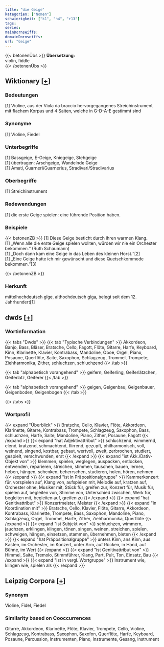 ```yaml
---
title: "die Geige"
kategorien: ["Nomen"]
schwierigkeit: ["k1", "h4", "r13"]
tags:
series:
mainDornseiffs:
domainDornseiffs:
url: "Geige"
---
```


{{< betonenÜbs >}}
**Übersetzung:**  
violin, fiddle  
{{< /betonenÜbs >}}

## Wiktionary [[+](https://de.wiktionary.org/wiki/Geige)]

### Bedeutungen
[1] Violine, aus der Viola da braccio hervorgegangenes Streichinstrument mit flachem Korpus und 4 Saiten, welche in G-D-A-E gestimmt sind  

### Synonyme
[1] Violine, Fiedel  

### Unterbegriffe
[1] Bassgeige, E-Geige, Kniegeige, Stehgeige  
[1] übertragen: Arschgeige, Wandelnde Geige  
[1] Amati, Guarneri/Guarnerius, Stradivari/Stradivarius  

### Oberbegriffe
[1] Streichinstrument  

### Redewendungen
[1] die erste Geige spielen: eine führende Position haben.  

### Beispiele
{{< betonenZB >}}
[1] Diese Geige besticht durch ihren warmen Klang.  
[1] „Wenn alle die erste Geige spielen wollten, würden wir nie ein Orchester bekommen.“ (Ruth Schaumann)  
[1] „Doch dann kam eine Geige in das Leben des kleinen Horst.“[2]  
[1] „Eine Geige hatte ich mir gewünscht und diese Quetschkommode bekommen.“[3]  

{{< /betonenZB >}}
### Herkunft
mittelhochdeutsch gīge, althochdeutsch gīga, belegt seit dem 12. Jahrhundert[1]  



## dwds [[+](https://www.dwds.de/wb/Geige)]

### Wortinformation
{{< tabs "Dwds" >}}
{{< tab "Typische Verbindungen" >}}
Akkordeon, Banjo, Bass, Bläser, Bratsche, Cello, Fagott, Flöte, Gitarre, Harfe, Keyboard, Kinn, Klarinette, Klavier, Kontrabass, Mandoline, Oboe, Orgel, Piano, Posaune, Querflöte, Saite, Saxophon, Schlagzeug, Trommel, Trompete, Ziehharmonika, Zither, schluchzen, schluchzend
{{< /tab >}}

{{< tab "alphabetisch vorangehend" >}}
geifern, Geiferling, Geiferlätzchen, Geiferlatz, Geiferer
{{< /tab >}}

{{< tab "alphabetisch vorangehend" >}}
geigen, Geigenbau, Geigenbauer, Geigenboden, Geigenbogen
{{< /tab >}}

{{< /tabs >}}

### Wortprofil
{{< expand "Überblick" >}} Bratsche, Cello, Klavier, Flöte, Akkordeon, Klarinette, Gitarre, Kontrabass, Trompete, Schlagzeug, Saxophon, Bass, schluchzen, Harfe, Saite, Mandoline, Piano, Zither, Posaune, Fagott {{< /expand >}}
{{< expand "hat Adjektivattribut" >}} schluchzend, wimmernd, elend, kratzend, schmachtend, flirrend, gezupft, philharmonisch, voll, weinend, singend, kostbar, gebaut, wertvoll, zweit, zerbrochen, studiert, gespielt, verschwunden, erst {{< /expand >}}
{{< expand "ist Akk./Dativ-Objekt von" >}} klemmen, spielen, weglegen, auspacken, entlocken, entwenden, reparieren, streichen, stimmen, tauschen, bauen, lernen, heben, hängen, schenken, beherrschen, studieren, holen, hören, nehmen {{< /expand >}}
{{< expand "ist in Präpositionalgruppe" >}} Kammerkonzert für, vorspielen auf, Klang von, aufspielen mit, Melodie auf, kratzen auf, Orchester ohne, Musiker mit, Stück für, greifen zur, Konzert für, Musik für, spielen auf, begleiten von, Stimme von, Unterschied zwischen, Werk für, begleiten mit, begleiten auf, greifen zu {{< /expand >}}
{{< expand "hat Genitivattribut" >}} Konzertmeister, Meister {{< /expand >}}
{{< expand "in Koordination mit" >}} Bratsche, Cello, Klavier, Flöte, Gitarre, Akkordeon, Kontrabass, Klarinette, Trompete, Bass, Saxophon, Mandoline, Piano, Schlagzeug, Orgel, Trommel, Harfe, Zither, Ziehharmonika, Querflöte {{< /expand >}}
{{< expand "ist Subjekt von" >}} schluchzen, wimmern, jauchzen, erklingen, klingen, tönen, singen, weinen, streichen, spielen, schweigen, hängen, einsetzen, stammen, übernehmen, bieten {{< /expand >}}
{{< expand "hat Präpositionalgruppe" >}} unters Kinn, ans Kinn, aus Kasten, im Orchester, im Konzert, unter Arm, auf Rücken, in Hand, auf Bühne, im Wert {{< /expand >}}
{{< expand "ist Genitivattribut von" >}} Himmel, Saite, Tremolo, Stimmführer, Klang, Part, Pult, Ton, Einsatz, Bau {{< /expand >}}
{{< expand "ist in vergl. Wortgruppe" >}} Instrument wie, klingen wie, spielen als {{< /expand >}}

## Leipzig Corpora [[+](https://corpora.uni-leipzig.de/en/res?word=Geige&corpusId=deu_newscrawl-public_2018)]


### Synonym
Violine, Fidel, Fiedel


### Similarity based on Cooccurrences
Gitarre, Akkordeon, Klarinette, Flöte, Klavier, Trompete, Cello, Violine, Schlagzeug, Kontrabass, Saxophon, Saxofon, Querflöte, Harfe, Keyboard, Posaune, Percussion, Instrumenten, Piano, Instrumente, Gesang, Instrument

